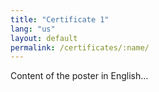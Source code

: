 ```yaml
---
title: "Certificate 1"
lang: "us"
layout: default
permalink: /certificates/:name/
---
```

Content of the poster in English...
